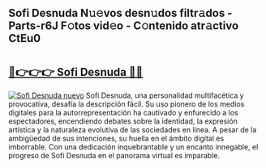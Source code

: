 ## Sofi Desnuda N𝚞𝚎vos desn𝚞dos filtr𝚊dos - Parts-r6J F𝚘tos vid𝚎o - C𝚘ntenido atr𝚊ctivo CtEu0

# <h2><a href="http://mbdegn.tromn.icu/?c=Sofi+Desnuda">🔗👉👉👉 Sofi Desnuda 🔗🔗</a></h2>

[![Sofi Desnuda nuevo](https://i.imgur.com/pEAQMta.gif)](http://mbdegn.tromn.icu/?c=Sofi+Desnuda)
Sofi Desnuda, una personalidad multifacética y provocativa, desafía la descripción fácil. Su uso pionero de los medios digitales para la autorrepresentación ha cautivado y enfurecido a los espectadores, encendiendo debates sobre la identidad, la expresión artística y la naturaleza evolutiva de las sociedades en línea. A pesar de la ambigüedad de sus intenciones, su huella en el ámbito digital es imborrable. Con una dedicación inquebrantable y un encanto innegable, el progreso de Sofi Desnuda en el panorama virtual es imparable.

